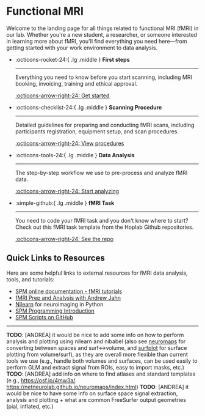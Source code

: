 # Functional MRI

Welcome to the landing page for all things related to functional MRI (fMRI) in our lab. Whether you're a new student, a researcher, or someone interested in learning more about fMRI, you'll find everything you need here—from getting started with your work environment to data analysis.

<div class="grid cards" markdown>

- :octicons-rocket-24:{ .lg .middle } __First steps__

    ---

    Everything you need to know before you start scanning, including MRI booking, invoicing, training and ethical approval.

    [:octicons-arrow-right-24: Get started](fmri-get-started.md)

- :octicons-checklist-24:{ .lg .middle } __Scanning Procedure__

    ---

    Detailed guidelines for preparing and conducting fMRI scans, including participants registration, equipment setup, and scan procedures.

    [:octicons-arrow-right-24: View procedures](fmri-procedure.md)

- :octicons-tools-24:{ .lg .middle } __Data Analysis__

    ---

    The step-by-step workflow we use to pre-process and analyze fMRI data.

    [:octicons-arrow-right-24: Start analyzing](analysis/index.md)

- :simple-github:{ .lg .middle } __fMRI Task__

    ---

    You need to code your fMRI task and you don't know where to start? Check out this fMRI task template from the Hoplab Github repositories.

    [:octicons-arrow-right-24: See the repo](https://github.com/HOPLAB-LBP/fMRI-task-template)

</div>

## Quick Links to Resources

Here are some helpful links to external resources for fMRI data analysis, tools, and tutorials:

- [SPM online documentation - fMRI tutorials](https://www.fil.ion.ucl.ac.uk/spm/docs/tutorials/fmri/)
- [fMRI Prep and Analysis with Andrew Jahn](https://www.youtube.com/@AndrewJahn)
- [Nilearn](https://nilearn.github.io/) for neuroimaging in Python
- [SPM Programming Introduction](https://en.wikibooks.org/wiki/SPM/Programming_intro)
- [SPM Scripts on GitHub](https://github.com/rordenlab/spmScripts?tab=readme-ov-file)

---

**TODO**: [ANDREA] it would be nice to add some info on how to perform analysis and plotting using nilearn and nibabel (also see [neuromaps](https://netneurolab.github.io/neuromaps/index.html) for converting between spaces and surf<->volume, and [surfplot](https://surfplot.readthedocs.io/en/latest/index.html#) for surface plotting from volume/surf), as they are overall more flexible than current tools we use (e.g., handle both volumes and surfaces, can be used easily to perform GLM and extract signal from ROIs, easy to import masks, etc.)
**TODO**: [ANDREA] add info on where to find atlases and standard templates (e.g., https://osf.io/4mw3a/  https://netneurolab.github.io/neuromaps/index.html)
**TODO**: [ANDREA] it would be nice to have some info on surface space signal extraction, analysis and plotting + what are common FreeSurfer output geometries (pial, inflated, etc.)

